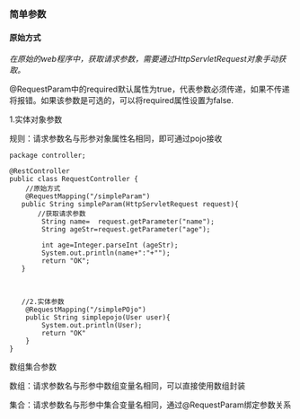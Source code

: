 ### 简单参数

####  原始方式

*在原始的web程序中，获取请求参数，需要通过HttpServletRequest对象手动获取。*

@RequestParam中的required默认属性为true，代表参数必须传递，如果不传递将报错。如果该参数是可选的，可以将required属性设置为false.

1.实体对象参数

规则：请求参数名与形参对象属性名相同，即可通过pojo接收

```
package controller;

@RestController
public class RequestController {
    //原始方式
    @RequestMapping("/simpleParam")
   public String simpleParam(HttpServletRequest request){
       //获取请求参数
        String name=  request.getParameter("name");
        String ageStr=request.getParameter("age");

        int age=Integer.parseInt (ageStr);
        System.out.println(name+":"+"");
        return "OK";
   }



   //2.实体参数
    @RequestMapping("/simplePOjo")
    public String simplepojo(User user){
        System.out.println(User);
        return "OK"
    }
}
```

数组集合参数

数组：请求参数名与形参中数组变量名相同，可以直接使用数组封装

集合：请求参数名与形参中集合变量名相同，通过@RequestParam绑定参数关系

